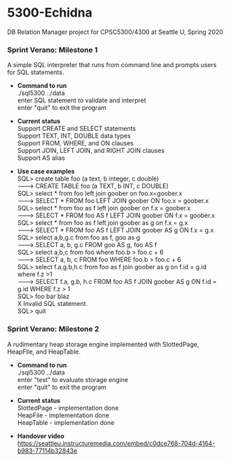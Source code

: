 # 5300-Echidna
DB Relation Manager project for CPSC5300/4300 at Seattle U, Spring 2020

### Sprint Verano: Milestone 1
A simple SQL interpreter that runs from command line and prompts users for SQL statements.

* **Command to run**</br>
./sql5300 ../data</br>
enter SQL statement to validate and interpret</br>
enter "quit" to exit the program</br>

* **Current status**</br>
Support CREATE and SELECT statements</br>
Support TEXT, INT, DOUBLE data types</br>
Support FROM, WHERE, and ON clauses </br>
Support JOIN, LEFT JOIN, and RIGHT JOIN clauses</br>
Support AS alias</br>

* **Use case examples**</br>
SQL> create table foo (a text, b integer, c double)</br>
---> CREATE TABLE foo (a TEXT, b INT, c DOUBLE)</br>
SQL> select * from foo left join goober on foo.x=goober.x</br>
---> SELECT * FROM foo LEFT JOIN goober ON foo.x = goober.x</br>
SQL> select * from foo as f left join goober on f.x = goober.x</br>
---> SELECT * FROM foo AS f LEFT JOIN goober ON f.x = goober.x</br>
SQL> select * from foo as f left join goober as g on f.x = g.x</br>
---> SELECT * FROM foo AS f LEFT JOIN goober AS g ON f.x = g.x</br>
SQL> select a,b,g.c from foo as f, goo as g</br>
---> SELECT a, b, g.c FROM goo AS g, foo AS f</br>
SQL> select a,b,c from foo where foo.b > foo.c + 6</br>
---> SELECT a, b, c FROM foo WHERE foo.b > foo.c + 6</br>
SQL> select f.a,g.b,h.c from foo as f join goober as g on f.id = g.id where f.z >1</br>
---> SELECT f.a, g.b, h.c FROM foo AS f JOIN goober AS g ON f.id = g.id WHERE f.z > 1</br>
SQL> foo bar blaz</br>
 X Invalid SQL statement.</br>
SQL> quit</br>

### Sprint Verano: Milestone 2
A rudimentary heap storage engine implemented with SlottedPage, HeapFile, and HeapTable.

* **Command to run**</br>
./sql5300 ../data</br>
enter "test" to evaluate storage engine</br>
enter "quit" to exit the program</br>

* **Current status**</br>
SlottedPage - implementation done</br>
HeapFile - implementation done </br>
HeapTable  - implementation done</br>

* **Handover video**</br>
https://seattleu.instructuremedia.com/embed/c0dce768-704d-4164-b983-77114b32843e

